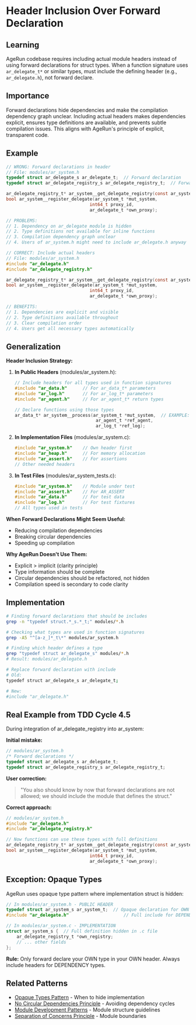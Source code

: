 # Header Inclusion Over Forward Declaration

## Learning
AgeRun codebase requires including actual module headers instead of using forward declarations for struct types. When a function signature uses `ar_delegate_t*` or similar types, must include the defining header (e.g., `ar_delegate.h`), not forward declare.

## Importance
Forward declarations hide dependencies and make the compilation dependency graph unclear. Including actual headers makes dependencies explicit, ensures type definitions are available, and prevents subtle compilation issues. This aligns with AgeRun's principle of explicit, transparent code.

## Example
```c
// WRONG: Forward declarations in header
// File: modules/ar_system.h
typedef struct ar_delegate_s ar_delegate_t;  // Forward declaration
typedef struct ar_delegate_registry_s ar_delegate_registry_t;  // Forward declaration

ar_delegate_registry_t* ar_system__get_delegate_registry(const ar_system_t *ref_system);
bool ar_system__register_delegate(ar_system_t *mut_system,
                                int64_t proxy_id,
                                ar_delegate_t *own_proxy);

// PROBLEMS:
// 1. Dependency on ar_delegate module is hidden
// 2. Type definitions not available for inline functions
// 3. Compilation dependency graph unclear
// 4. Users of ar_system.h might need to include ar_delegate.h anyway

// CORRECT: Include actual headers
// File: modules/ar_system.h
#include "ar_delegate.h"
#include "ar_delegate_registry.h"

ar_delegate_registry_t* ar_system__get_delegate_registry(const ar_system_t *ref_system);
bool ar_system__register_delegate(ar_system_t *mut_system,
                                int64_t proxy_id,
                                ar_delegate_t *own_proxy);

// BENEFITS:
// 1. Dependencies are explicit and visible
// 2. Type definitions available throughout
// 3. Clear compilation order
// 4. Users get all necessary types automatically
```

## Generalization
**Header Inclusion Strategy:**

1. **In Public Headers** (modules/ar_system.h):
   ```c
   // Include headers for all types used in function signatures
   #include "ar_data.h"      // For ar_data_t* parameters
   #include "ar_log.h"       // For ar_log_t* parameters
   #include "ar_agent.h"     // For ar_agent_t* return types

   // Declare functions using those types
   ar_data_t* ar_system__process(ar_system_t *mut_system,  // EXAMPLE: Hypothetical function
                                  ar_agent_t *ref_agent,
                                  ar_log_t *ref_log);
   ```

2. **In Implementation Files** (modules/ar_system.c):
   ```c
   #include "ar_system.h"    // Own header first
   #include "ar_heap.h"      // For memory allocation
   #include "ar_assert.h"    // For assertions
   // Other needed headers
   ```

3. **In Test Files** (modules/ar_system_tests.c):
   ```c
   #include "ar_system.h"    // Module under test
   #include "ar_assert.h"    // For AR_ASSERT
   #include "ar_data.h"      // For test data
   #include "ar_log.h"       // For test fixtures
   // All types used in tests
   ```

**When Forward Declarations Might Seem Useful:**
- Reducing compilation dependencies
- Breaking circular dependencies
- Speeding up compilation

**Why AgeRun Doesn't Use Them:**
- Explicit > implicit (clarity principle)
- Type information should be complete
- Circular dependencies should be refactored, not hidden
- Compilation speed is secondary to code clarity

## Implementation
```bash
# Finding forward declarations that should be includes
grep -n "typedef struct.*_s.*_t;" modules/*.h

# Checking what types are used in function signatures
grep -A5 "^[a-z_]*_t\*" modules/ar_system.h

# Finding which header defines a type
grep "typedef struct ar_delegate_s" modules/*.h
# Result: modules/ar_delegate.h

# Replace forward declaration with include
# Old:
typedef struct ar_delegate_s ar_delegate_t;

# New:
#include "ar_delegate.h"
```

## Real Example from TDD Cycle 4.5
During integration of ar_delegate_registry into ar_system:

**Initial mistake:**
```c
// modules/ar_system.h
/* Forward declarations */
typedef struct ar_delegate_s ar_delegate_t;
typedef struct ar_delegate_registry_s ar_delegate_registry_t;
```

**User correction:**
> "You also should know by now that forward declarations are not allowed; we should include the module that defines the struct."

**Correct approach:**
```c
// modules/ar_system.h
#include "ar_delegate.h"
#include "ar_delegate_registry.h"

// Now functions can use these types with full definitions
ar_delegate_registry_t* ar_system__get_delegate_registry(const ar_system_t *ref_system);
bool ar_system__register_delegate(ar_system_t *mut_system,
                                int64_t proxy_id,
                                ar_delegate_t *own_proxy);
```

## Exception: Opaque Types
AgeRun uses opaque type pattern where implementation struct is hidden:

```c
// In modules/ar_system.h - PUBLIC HEADER
typedef struct ar_system_s ar_system_t;  // Opaque declaration for OWN type
#include "ar_delegate.h"                     // Full include for DEPENDENCY types

// In modules/ar_system.c - IMPLEMENTATION
struct ar_system_s {  // Full definition hidden in .c file
    ar_delegate_registry_t *own_registry;
    // ... other fields
};
```

**Rule:** Only forward declare your OWN type in your OWN header. Always include headers for DEPENDENCY types.

## Related Patterns
- [Opaque Types Pattern](opaque-types-pattern.md) - When to hide implementation
- [No Circular Dependencies Principle](no-circular-dependencies-principle.md) - Avoiding dependency cycles
- [Module Development Patterns](module-development-patterns.md) - Module structure guidelines
- [Separation of Concerns Principle](separation-of-concerns-principle.md) - Module boundaries
